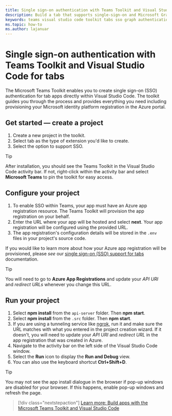 ```yaml
---
title: Single sign-on authentication with Teams Toolkit and Visual Studio Code for tabs
description: Build a tab that supports single-sign-on and Microsoft Graph calls directly within Visual Studio Code with the Microsoft Teams Toolkit
keywords: teams visual studio code toolkit tabs sso graph authentication Azure identity platform
ms.topic: how-to
ms.author: lajanuar
---
```

# Single sign-on authentication with Teams Toolkit and Visual Studio Code for tabs

The Microsoft Teams Toolkit enables you to create single sign-on (SSO) authentication  for tab apps directly within Visual Studio Code. The toolkit guides you through the process and provides everything you need including provisioning your Microsoft identity platform registration in the Azure portal.

## Get started — create a project

1. Create a new project in the toolkit.
1. Select tab as the type of extension you'd like to create.
1. Select the option to support SSO.

> [!TIP]
> After installation, you should see the Teams Toolkit in the Visual Studio Code activity bar. If not, right-click within the activity bar and select **Microsoft Teams** to pin the toolkit for easy access.

## Configure your project

1. To enable SSO within Teams, your app must have an Azure app registration resource. The Teams Toolkit will provision the app registration on your behalf.
1. Enter the URL where your app will be hosted and select **next**. Your app registration will be configured using the provided URL.
1. The app registration's configuration details will be stored in the `.env` files in your project's source code.

If you would like to learn more about how your Azure app registration will be provisioned, please _see_  our [single sign-on (SSO) support for tabs](../tabs/how-to/authentication/auth-aad-sso.md) documentation.

> [!TIP]
> You will need to go to **Azure App Registrations** and update your *API URI* and *redirect URLs* whenever you change this URL.

## Run your project

1. Select **npm install** from the `api-server` folder. Then **npm start**.
1. Select **npm install** from the `.src` folder. Then **npm start**.
1. If you are using a tunneling service like [ngrok](https://ngrok.com/), run it and make sure the URL matches with what you entered in the project creation wizard. If it doesn't, you will need to update your _API URI_ and _redirect URL_ in the app registration that was created in Azure.
1. Navigate to the activity bar on the left side of the Visual Studio Code window.
1. Select the **Run** icon to display the **Run and Debug** view.
1. You can also use the keyboard shortcut **Ctrl+Shift+D**.

> [!TIP]
> You may not see the app install dialogue in the browser if pop-up windows are disabled for your browser. If this happens, enable pop-up windows and refresh the page.

> [!div class="nextstepaction"]
> [Learn more: Build apps with the Microsoft Teams Toolkit and Visual Studio Code](visual-studio-code-overview.md)
